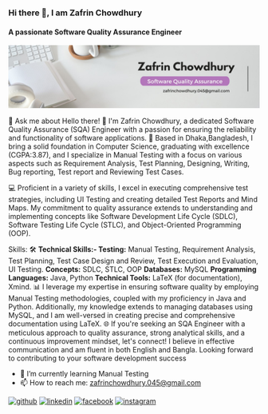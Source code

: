 ### Hi there 👋, I am  Zafrin Chowdhury
#### A passionate Software Quality Assurance Engineer 
![A passionate Software Quality Assurance Engineer ](https://github.com/Zafrin-Chowdhury-Joya/Zafrin-Chowdhury-Joya/blob/main/Banner.jpeg)

💬 Ask me about Hello there! 👋 I'm Zafrin Chowdhury, a dedicated Software Quality Assurance (SQA) Engineer with a passion for ensuring the reliability and functionality of software applications. 🚀 Based in Dhaka,Bangladesh, I bring a solid foundation in Computer Science, graduating with excellence (CGPA:3.87), and I specialize in Manual Testing with a focus on various aspects such as Requirement Analysis, Test Planning, Designing, Writing, Bug reporting, Test report and Reviewing Test Cases.

💻 Proficient in a variety of skills, I excel in executing comprehensive test strategies, including UI Testing and creating detailed Test Reports and Mind Maps. My commitment to quality assurance extends to understanding and implementing concepts like Software Development Life Cycle (SDLC), Software Testing Life Cycle (STLC), and Object-Oriented Programming (OOP).

Skills: 🛠️ **Technical Skills:- Testing:** Manual Testing, Requirement Analysis, Test Planning, Test Case Design and Review, Test Execution and Evaluation, UI Testing.  **Concepts:** SDLC, STLC, OOP **Databases:** MySQL **Programming Languages:** Java, Python **Technical Tools:** LaTeX (for documentation), Xmind. 📊 I leverage my expertise in ensuring software quality by employing Manual Testing methodologies, coupled with my proficiency in Java and Python. Additionally, my knowledge extends to managing databases using MySQL, and I am well-versed in creating precise and comprehensive documentation using LaTeX.  🌐 If you're seeking an SQA Engineer with a meticulous approach to quality assurance, strong analytical skills, and a continuous improvement mindset, let's connect! I believe in effective communication and am fluent in both English and Bangla. Looking forward to contributing to your software development success 

- 🌱 I’m currently learning Manual Testing  
- 📫 How to reach me: zafrinchowdhury.045@gmail.com 


[<img src='https://cdn.jsdelivr.net/npm/simple-icons@3.0.1/icons/github.svg' alt='github' height='40'>](https://github.com/https://github.com/Zafrin-Chowdhury-Joya)  [<img src='https://cdn.jsdelivr.net/npm/simple-icons@3.0.1/icons/linkedin.svg' alt='linkedin' height='40'>](https://www.linkedin.com/in/https://www.linkedin.com/in/zafrin-chowdhury/)  [<img src='https://cdn.jsdelivr.net/npm/simple-icons@3.0.1/icons/facebook.svg' alt='facebook' height='40'>](https://www.facebook.com/https://www.facebook.com/zafrin.c.joya?mibextid=ZbWKw)  [<img src='https://cdn.jsdelivr.net/npm/simple-icons@3.0.1/icons/instagram.svg' alt='instagram' height='40'>](https://www.instagram.com/https://www.instagram.com/zafrin_chowdhury_joya?igsh=MTJjNzEycXh6cDQzdg==/)  

